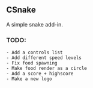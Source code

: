 ## CSnake

A simple snake add-in.

### TODO:
    - Add a controls list
    - Add different speed levels
    - Fix food spawning
    - Make food render as a circle
    - Add a score + highscore
    - Make a new logo


